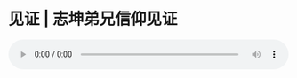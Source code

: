 # 见证 | 志坤弟兄信仰见证

<audio style="width: 100%;" preload="false" controls controlslist="nodownload"><source src="http://file.simai.life/audio/mp3/old/18454.mp3" type="audio/mpeg">Your browser does not support the audio element.</audio>


